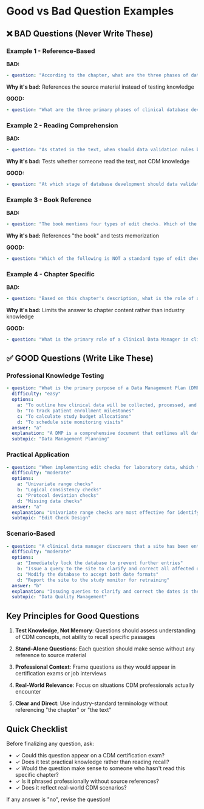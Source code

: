# Good vs Bad Question Examples

## ❌ BAD Questions (Never Write These)

### Example 1 - Reference-Based
**BAD:**
```yaml
- question: "According to the chapter, what are the three phases of database development?"
```
**Why it's bad:** References the source material instead of testing knowledge

**GOOD:**
```yaml
- question: "What are the three primary phases of clinical database development?"
```

### Example 2 - Reading Comprehension
**BAD:**
```yaml
- question: "As stated in the text, when should data validation rules be implemented?"
```
**Why it's bad:** Tests whether someone read the text, not CDM knowledge

**GOOD:**
```yaml
- question: "At which stage of database development should data validation rules be implemented?"
```

### Example 3 - Book Reference
**BAD:**
```yaml
- question: "The book mentions four types of edit checks. Which of the following is NOT one of them?"
```
**Why it's bad:** References "the book" and tests memorization

**GOOD:**
```yaml
- question: "Which of the following is NOT a standard type of edit check used in clinical databases?"
```

### Example 4 - Chapter Specific
**BAD:**
```yaml
- question: "Based on this chapter's description, what is the role of a Clinical Data Manager?"
```
**Why it's bad:** Limits the answer to chapter content rather than industry knowledge

**GOOD:**
```yaml
- question: "What is the primary role of a Clinical Data Manager in clinical trials?"
```

## ✅ GOOD Questions (Write Like These)

### Professional Knowledge Testing
```yaml
- question: "What is the primary purpose of a Data Management Plan (DMP) in clinical trials?"
  difficulty: "easy"
  options:
    a: "To outline how clinical data will be collected, processed, and managed throughout the trial"
    b: "To track patient enrollment milestones"
    c: "To calculate study budget allocations"
    d: "To schedule site monitoring visits"
  answer: "a"
  explanation: "A DMP is a comprehensive document that outlines all data management activities for a clinical trial, serving as the roadmap for data collection, processing, and quality control. The other options represent different study documents - enrollment projections, budget plans, and monitoring plans respectively."
  subtopic: "Data Management Planning"
```

### Practical Application
```yaml
- question: "When implementing edit checks for laboratory data, which type of check would best identify potential transcription errors?"
  difficulty: "moderate"
  options:
    a: "Univariate range checks"
    b: "Logical consistency checks"
    c: "Protocol deviation checks"
    d: "Missing data checks"
  answer: "a"
  explanation: "Univariate range checks are most effective for identifying transcription errors in lab data by flagging values outside the expected physiological range. Logical consistency checks compare related fields, protocol deviation checks identify non-compliance, and missing data checks only identify absent values."
  subtopic: "Edit Check Design"
```

### Scenario-Based
```yaml
- question: "A clinical data manager discovers that a site has been entering dates in DD/MM/YYYY format instead of the required MM/DD/YYYY format. What is the most appropriate first action?"
  difficulty: "moderate"
  options:
    a: "Immediately lock the database to prevent further entries"
    b: "Issue a query to the site to clarify and correct all affected dates"
    c: "Modify the database to accept both date formats"
    d: "Report the site to the study monitor for retraining"
  answer: "b"
  explanation: "Issuing queries to clarify and correct the dates is the appropriate first step, allowing the site to fix the errors while maintaining data integrity. Locking the database is too extreme, modifying the database compromises standardization, and reporting for retraining should come after addressing the immediate data issues."
  subtopic: "Data Quality Management"
```

## Key Principles for Good Questions

1. **Test Knowledge, Not Memory**: Questions should assess understanding of CDM concepts, not ability to recall specific passages

2. **Stand-Alone Questions**: Each question should make sense without any reference to source material

3. **Professional Context**: Frame questions as they would appear in certification exams or job interviews

4. **Real-World Relevance**: Focus on situations CDM professionals actually encounter

5. **Clear and Direct**: Use industry-standard terminology without referencing "the chapter" or "the text"

## Quick Checklist

Before finalizing any question, ask:
- ✓ Could this question appear on a CDM certification exam?
- ✓ Does it test practical knowledge rather than reading recall?
- ✓ Would the question make sense to someone who hasn't read this specific chapter?
- ✓ Is it phrased professionally without source references?
- ✓ Does it reflect real-world CDM scenarios?

If any answer is "no", revise the question!